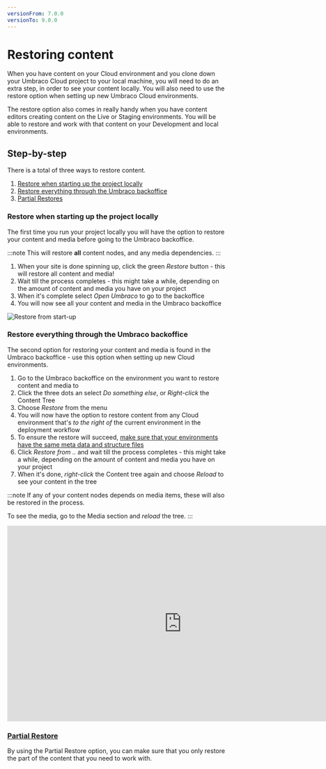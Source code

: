 ```yaml
---
versionFrom: 7.0.0
versionTo: 9.0.0
---
```


# Restoring content

When you have content on your Cloud environment and you clone down your Umbraco Cloud project to your local machine, you will need to do an extra step, in order to see your content locally. You will also need to use the restore option when setting up new Umbraco Cloud environments. 

The restore option also comes in really handy when you have content editors creating content on the Live or Staging environments. You will be able to restore and work with that content on your Development and local environments.

## Step-by-step

There is a total of three ways to restore content.

1. [Restore when starting up the project locally](#restore-when-starting-up-the-project-locally)
2. [Restore everything through the Umbraco backoffice](#restore-everything-through-the-umbraco-backoffice)
3. [Partial Restores](Partial-Restore)

### Restore when starting up the project locally

The first time you run your project locally you will have the option to restore your content and media before going to the Umbraco backoffice.

:::note
This will restore **all** content nodes, and any media dependencies.
:::

1. When your site is done spinning up, click the green *Restore* button - this will restore all content and media!
2. Wait till the process completes - this might take a while, depending on the amount of content and media you have on your project
3. When it's complete select *Open Umbraco* to go to the backoffice
4. You will now see all your content and media in the Umbraco backoffice

![Restore from start-up](images/Normal-Restore.gif)

### Restore everything through the Umbraco backoffice

The second option for restoring your content and media is found in the Umbraco backoffice - use this option when setting up new Cloud environments.

1. Go to the Umbraco backoffice on the environment you want to restore content and media to
2. Click the three dots an select *Do something else*, or *Right-click* the Content Tree
3. Choose *Restore* from the menu
4. You will now have the option to restore content from any Cloud environment that's *to the right of* the current environment in the deployment workflow
5. To ensure the restore will succeed, [make sure that your environments have the same meta data and structure files](../Cloud-to-Cloud)
6. Click *Restore from ..* and wait till the process completes - this might take a while, depending on the amount of content and media you have on your project
7. When it's done, *right-click* the Content tree again and choose *Reload* to see your content in the tree

:::note
If any of your content nodes depends on media items, these will also be restored in the process.

To see the media, go to the Media section and *reload* the tree.
:::

<iframe width="800" height="450" src="https://www.youtube.com/watch?v=Z_vK6vhIbMw" frameborder="0" allow="autoplay; encrypted-media" allowfullscreen></iframe>

### [Partial Restore](Partial-Restore)

By using the Partial Restore option, you can make sure that you only restore the part of the content that you need to work with.
